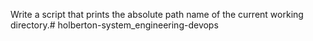 Write a script that prints the absolute path name of the current working directory.# holberton-system_engineering-devops
